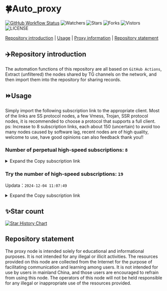 # 🍀Auto_proxy
[![GitHub Workflow Status](https://img.shields.io/github/actions/workflow/status/PangTouY00/Auto_proxy/main.yml?branch=main)](https://github.com/PangTouY00/Auto_proxy/actions/workflows/main.yml?branch=main) 
![Watchers](https://img.shields.io/github/watchers/w1770946466/Auto_proxy) ![Stars](https://img.shields.io/github/stars/PangTouY00/Auto_proxy) ![Forks](https://img.shields.io/github/forks/w1770946466/Auto_proxy) ![Vistors](https://visitor-badge.laobi.icu/badge?page_id=PangTouY00.Auto_proxy) ![LICENSE](https://img.shields.io/badge/license-CC%20BY--SA%204.0-green.svg)

[Repository introduction](https://github.com/PangTouY00/Auto_proxy#Repositoryintroduction) | [Usage](https://github.com/PangTouY00/Auto_proxy#Usage) | [Proxy information](https://github.com/PangTouY00/Auto_proxy#Proxyinformation) | [Repository statement](https://github.com/PangTouY00/Auto_proxy#Repositorystatement)

## ✈️Repository introduction
The automation functions of this repository are all based on `GitHub Actions`,
Extract (unfiltered) the nodes shared by TG channels on the network, and then import them into the repository for sharing records.

## ⏩Usage
Simply import the following subscription link to the appropriate client. Most of the links are SS protocol nodes, a few Vmess, Trojan, SSR protocol nodes, it is recommended to choose a protocol that supports a full client.
ps: Increase to 8 subscription links, each about 150 (uncertain) to avoid too many nodes caused by software lag, recent nodes are of high quality, welcome to use, have good opinions can also feedback thank you!!

### Number of perpetual high-speed subscriptions: `8`

<details>
  <summary>Expand the Copy subscription link</summary>

  
- [Multiprotocol Base64 encoding](https://raw.githubusercontent.com/PangTouY00/Auto_proxy/main/Long_term_subscription1)
`https://raw.githubusercontent.com/PangTouY00/Auto_proxy/main/Long_term_subscription_num`
`Total number of merge nodes: 572`

- [Multiprotocol Base64 encoding](https://raw.githubusercontent.com/PangTouY00/Auto_proxy/main/Long_term_subscription1)
`https://raw.githubusercontent.com/PangTouY00/Auto_proxy/main/Long_term_subscription1`
`Total number of merge nodes: 72`

- [Multiprotocol Base64 encoding](https://raw.githubusercontent.com/PangTouY00/Auto_proxy/main/Long_term_subscription2)
`https://raw.githubusercontent.com/PangTouY00/Auto_proxy/main/Long_term_subscription2`
`Total number of merge nodes: 72`

- [Multiprotocol Base64 encoding](https://raw.githubusercontent.com/PangTouY00/Auto_proxy/main/Long_term_subscription3)
`https://raw.githubusercontent.com/PangTouY00/Auto_proxy/main/Long_term_subscription3`
`Total number of merge nodes: 72`

- [Multiprotocol Base64 encoding](https://raw.githubusercontent.com/PangTouY00/Auto_proxy/main/Long_term_subscription4)
`https://raw.githubusercontent.com/PangTouY00/Auto_proxy/main/Long_term_subscription4`
`Total number of merge nodes: 72`

- [Multiprotocol Base64 encoding](https://raw.githubusercontent.comPangTouY00/Auto_proxy/main/Long_term_subscription5)
`https://raw.githubusercontent.com/PangTouY00/Auto_proxy/main/Long_term_subscription5`
`Total number of merge nodes: 72`

- [Multiprotocol Base64 encoding](https://raw.githubusercontent.com/PangTouY00/Auto_proxy/main/Long_term_subscription6)
`https://raw.githubusercontent.com/PangTouY00/Auto_proxy/main/Long_term_subscription6`
`Total number of merge nodes: 72`

- [Multiprotocol Base64 encoding](https://raw.githubusercontent.com/PangTouY00/Auto_proxy/main/Long_term_subscription7)
`https://raw.githubusercontent.com/PangTouY00/Auto_proxy/main/Long_term_subscription7`
`Total number of merge nodes: 72`

- [Multiprotocol Base64 encoding](https://raw.githubusercontent.com/PangTouY00/Auto_proxy/main/Long_term_subscription8)
`https://raw.githubusercontent.com/PangTouY00/Auto_proxy/main/Long_term_subscription8`
`Total number of merge nodes: 68`

- [Clash subscription](https://raw.githubusercontent.com/PangTouY00/Auto_proxy/main/Long_term_subscription2.yaml)
`https://raw.githubusercontent.com/PangTouY00/Auto_proxy/main/Long_term_subscription1.yaml`


- [Clash subscription](https://raw.githubusercontent.com/PangTouY00/Auto_proxy/main/Long_term_subscription2.yaml)
`https://raw.githubusercontent.com/PangTouY00/Auto_proxy/main/Long_term_subscription2.yaml`


- [Clash subscription](https://raw.githubusercontent.com/PangTouY00/Auto_proxy/main/Long_term_subscription3.yaml)
`https://raw.githubusercontent.com/PangTouY00/Auto_proxy/main/Long_term_subscription3.yaml`
  
</details>

### Try the number of high-speed subscriptions: `19`
Updata：`2024-12-04 11:07:49`


<details>
  <summary>Expand the Copy subscription link</summary>  












































































































































































































































































































































































































































































































































































































































































































































































































































































































































































































































































































































































































































































































































































































































































































































































































































































































































































































































































































































































































































































































































































































































































































































































































































































































































































































































































































































































































































































































































































































































































































































































































































































































































































































































































































































































































































































































































































































































































































































































































































































































































































































































































































































































































































































































































































































































































































































































































































































































































































































































































































































































































































































































































































































































































































































































































































































































































































































































































































































































































































































































































































































































































































































































































































































































































































































































































































































































































































































































































































































































































































































































































































































































































































































































































































































































































































































































































































































































































































































































































































































































































































































































































































































































































































































































































































































































































































































































































































































































































































































































































































































































































































































































































































































































































































































































































































































































































































































































































































































































































































































































































































































































































































































































































































































































































































































































































































































































































































































































































































































































































































































































































































































































































































































































































































































































































































































































































































































































































































































































































































































































































































































































































































































































































































































































































































































































































































































































































































































































































































































































































































































































































































































































































































































































































































































































































































































































































































































































































































































































































































































































































































































































































































































































































































































































































































































































































































































































































































































































































































































































































































































































































































































































































































































































































































































































































































































































































































































































































































































































































































































































































































































































































































































































































































































































































































































































































































































































































































































































































































































































































































































































































































































































































>Trial subscription：
`https://needss.link/api/v1/client/subscribe?token=581f10eea7f6370676cd912fc0adee35`




>Trial subscription：
`https://vt.louwangzhiyu.xyz/api/v1/client/subscribe?token=97e2f3dbda98799232e20ab86b32a32d`




>Trial subscription：
`https://fs.v2rayse.com/share/20241204/xvswv9bkf3.txt`




>Trial subscription：
`https://www.kuaidog009.top/api/v1/client/subscribe?token=4a89ad0e3af3b56f969d4e7eee938a93`




>Trial subscription：
`https://hy-2.com/api/v1/client/subscribe?token=67aeb1bc25655aad0015b398e39729f5`




>Trial subscription：
`https://nodefree.githubrowcontent.com/2024/12/20241203.txt`




>Trial subscription：
`https://v2rayshare.githubrowcontent.com/2024/12/20241204.txt`




>Trial subscription：
`https://lanmaoyun.icu/api/v1/client/subscribe?token=d4a7c0c8a460ac1fe4d34d83d1b4158d`




>Trial subscription：
`https://vpn.sudatech.store/api/v1/client/subscribe?token=65dafd6ea65caaf3bd7903dfcb56139c`




>Trial subscription：
`https://dl.vfkum.website/api/v1/client/subscribe?token=4cf6d1e635d91f9574f401667c8372ca`




>Trial subscription：
`https://www.hj522.top/api/v1/client/subscribe?token=b0b0a5ba9e74f06286a926455fc1d184`




>Trial subscription：
`https://sulink.pro/api/v1/client/subscribe?token=ca1ecfd12353858963e81657cb154e2c`




>Trial subscription：
`https://sq9xy6.cpminig.com/api/v1/client/subscribe?token=cd81c793e2f5e3dbbd87d7d752f4f561`




>Trial subscription：
`https://666666222.xyz/api/v1/client/subscribe?token=b5148d511b252ac43a6e59458a806fde`




>Trial subscription：
`https://qingyun.zybs.eu.org/api/v1/client/subscribe?token=12b5f6da65da625ed2e61f06f4f67098`




>Trial subscription：
`https://www.hj521.top/api/v1/client/subscribe?token=9da7fd5c88ace980057bae4e338c002d`




>Trial subscription：
`https://xueyejiasu.com/api/v1/client/subscribe?token=fa7ab344495bd8a1a4f4737e20ac763d`




>Trial subscription：
`https://dashuai.us/api/v1/client/subscribe?token=1ca05518f44da4f27414bf4d3d978007`




>Trial subscription：
`https://vpn.127414.xyz/api/v1/client/subscribe?token=a8e4ec5c63697f8ac0521e25b83bb8ce`



</details>

## ✨Star count
[![Star History Chart](https://api.star-history.com/svg?repos=PangTouY00/Auto_proxy&type=Date)](https://star-history.com/#w1770946466/Auto_proxy&Date)



## Repository statement
The proxy node is intended solely for educational and informational purposes. It is not intended for any illegal or illicit activities. The resources provided on this node are collected from the Internet for the purpose of facilitating communication and learning among users. It is not intended for use by users in mainland China, and those users are encouraged to refrain from using this node. The operators of this node will not be held responsible for any illegal or inappropriate use of the resources provided.
